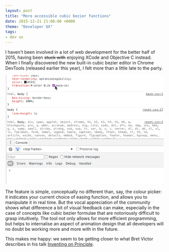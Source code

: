 ```yaml
---
layout: post
title: "More accessible cubic bezier functions"
date: 2015-12-21 21:08:00 +0000
theme: "Developer UX"
tags:
- dev ux
---
```


I haven't been involved in a lot of web development for the better half of
2015, having been <del>stuck with</del> enjoying XCode and Objective C instead.
When I finally discovered the new built-in cubic bezier editor in Chrome
DevTools (released earlier this year), I felt more than a little late to the
party.

![The cubix bezier editor in action](/i/cubicbezier.gif)

The feature is simple, conceptually no different than, say, the colour
picker: it indicates your current choice of easing function, and allows you to
manipulate it in real time. But the vocal appreciation of the community shows
what difference a bit of visual feedback can make, especially in the case of
concepts like cubic bezier formulae that are notoriously difficult to grasp
intuitively. The tool not only allows for more efficient programming, but
helps to internalise an aspect of animation design that all developers will no
doubt be working more and more with in the future. 

This makes me happy: we seem to be getting closer to what Bret Victor
describes in his talk [Inventing on Principle](https://vimeo.com/36579366).
